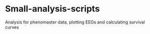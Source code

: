 # Small-analysis-scripts
Analysis for phenomaster data, plotting EEGs and calculating survival curves
